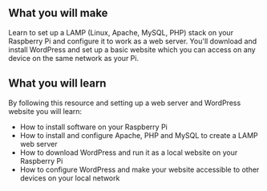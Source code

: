 ## What you will make
Learn to set up a LAMP (Linux, Apache, MySQL, PHP) stack on your Raspberry Pi and configure it to work as a web server. You'll download and install WordPress and set up a basic website which you can access on any device on the same network as your Pi.

## What you will learn
 By following this resource and setting up a web server and WordPress website you will learn:
 
 - How to install software on your Raspberry Pi
 - How to install and configure Apache, PHP and MySQL to create a LAMP web server
 - How to download WordPress and run it as a local website on your Raspberry Pi
 - How to configure WordPress and make your website accessible to other devices on your local network
